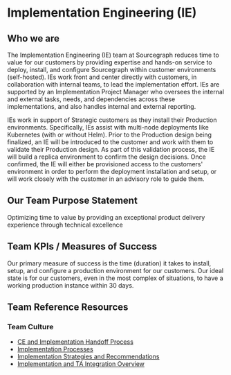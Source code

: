# Implementation Engineering (IE)

## Who we are

The Implementation Engineering (IE) team at Sourcegraph reduces time to value for our customers by providing expertise and hands-on service to deploy, install, and configure Sourcegraph within customer environments (self-hosted). IEs work front and center directly with customers, in collaboration with internal teams, to lead the implementation effort. IEs are supported by an Implementation Project Manager who oversees the internal and external tasks, needs, and dependencies across these implementations, and also handles internal and external reporting.

IEs work in support of Strategic customers as they install their Production environments. Specifically, IEs assist with multi-node deployments like Kubernetes (with or without Helm). Prior to the Production design being finalized, an IE will be introduced to the customer and work with them to validate their Production design. As part of this validation process, the IE will build a replica environment to confirm the design decisions. Once confirmed, the IE will either be provisioned access to the customers' environment in order to perform the deployment installation and setup, or will work closely with the customer in an advisory role to guide them.

## Our Team Purpose Statement

Optimizing time to value by providing an exceptional product delivery experience through technical excellence

## Team KPIs / Measures of Success

Our primary measure of success is the time (duration) it takes to install, setup, and configure a production environment for our customers. Our ideal state is for our customers, even in the most complex of situations, to have a working production instance within 30 days.

## Team Reference Resources

### Team Culture

- [CE and Implementation Handoff Process](process/ce-implementation-handoff.md)
- [Implementation Processes](process/ie-process.md)
- [Implementation Strategies and Recommendations](process/impl-strategies.md)
- [Implementation and TA Integration Overview](process/implementation-ta-handoff.md)
